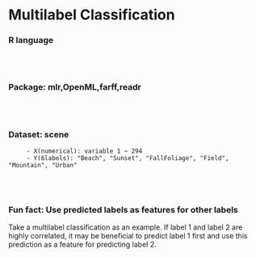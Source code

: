 # Multilabel Classification
### R language
<br></br>
### Package: mlr,OpenML,farff,readr
<br></br>
### Dataset: scene
         - X(numerical): variable 1 ~ 294
         - Y(6labels): "Beach", "Sunset", "FallFoliage", "Field", "Mountain", "Urban"
<br></br>
### Fun fact: Use predicted labels as features for other labels
Take a multilabel classification as an example.
If label 1 and label 2 are highly correlated, it may be beneficial to predict label 1 first and use this prediction as a feature for predicting label 2.
<br></br>
